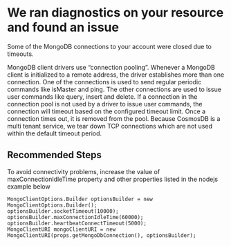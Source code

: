 <properties
	pageTitle="MongoDB Connection Errors RCA"
	description="RCA - MongoDB Connection Errors"
	infoBubbleText="MongoDB connections to your account were closed due to timeouts. See the details on the right."
	service="microsoft.documentdb"
	resource="databaseAccounts"
	authors="bharathsreenivas"
	ms.author="bharathb"
	articleId="cosmosdb-mongoconnection-rca"
  	selfHelpType="rca"
	resourceTags=""
	productPesIds="15585"
	cloudEnvironments="public"
	ownershipId="AzureData_AzureCosmosDB"
/>
# We ran diagnostics on your resource and found an issue
<!--issueDescription-->
Some of the MongoDB connections to your account were closed due to timeouts.
<!--/issueDescription-->

MongoDB client drivers use “connection pooling”. Whenever a MongoDB client is initialized to a remote address, the driver establishes more than one connection.
One of the connections is used to send regular periodic commands like isMaster and ping. 
The other connections are used to issue user commands like query, insert and delete.
If a connection in the connection pool is not used by a driver to issue user commands, the connection will timeout based on the configured timeout limit. Once a connection times out, it is removed from the pool.
Because CosmosDB is a multi tenant service, we tear down TCP connections which are not used within the default timeout period. 

## **Recommended Steps**

To avoid connectivity problems, increase the value of maxConnectionIdleTime property and 
other properties listed in the nodejs example below

```
MongoClientOptions.Builder optionsBuilder = new MongoClientOptions.Builder();
optionsBuilder.socketTimeout(10000);
optionsBuilder.maxConnectionIdleTime(60000);
optionsBuilder.heartbeatConnectTimeout(5000);
MongoClientURI mongoClientURI = new MongoClientURI(props.getMongoDbConnection(), optionsBuilder);
```
